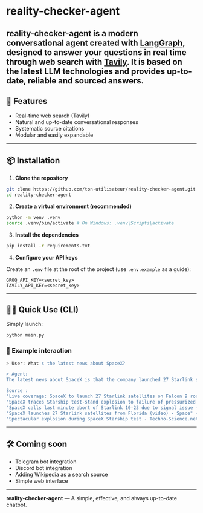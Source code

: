 # reality-checker-agent

## **reality-checker-agent** is a modern conversational agent created with [LangGraph](https://www.langchain.com/langgraph), designed to answer your questions in real time through web search with [Tavily](https://www.tavily.com/). It is based on the latest LLM technologies and provides up-to-date, reliable and sourced answers.

## 🚀 Features

- Real-time web search (Tavily)
- Natural and up-to-date conversational responses
- Systematic source citations
- Modular and easily expandable

---

## 📦 Installation

1. **Clone the repository**

```bash
git clone https://github.com/ton-utilisateur/reality-checker-agent.git
cd reality-checker-agent
```

2. **Create a virtual environment (recommended)**

```bash
python -m venv .venv
source .venv/bin/activate # On Windows: .venv\Scripts\activate
```

3. **Install the dependencies**

```bash
pip install -r requirements.txt
```

4. **Configure your API keys**

Create an `.env` file at the root of the project (use `.env.example` as a guide):

```
GROQ_API_KEY=<secret_key>
TAVILY_API_KEY=<secret_key>
```

---

## 🧑‍💻 Quick Use (CLI)

Simply launch:

```bash
python main.py
```

### 🧠 Example interaction

```bash
> User: What's the latest news about SpaceX?

> Agent:
The latest news about SpaceX is that the company launched 27 Starlink satellites on a Falcon 9 rocket from Cape Canaveral Station in Florida. However, there was an incident during a ground test of the Starship rocket, which exploded during a series of preparatory tests for its tenth test flight. The explosion was confirmed by SpaceX, which assured that all safety protocols had been followed.

Source :
"Live coverage: SpaceX to launch 27 Starlink satellites on Falcon 9 rocket from Cape Canaveral - Spaceflight Now" - https://spaceflightnow.com/2025/06/25/live-coverage-spacex-to-launch-27-starlink-satellites-on-falcon-9-rocket-from-cape-canaveral-3/
"SpaceX traces Starship test-stand explosion to failure of pressurized nitrogen tank - Space" - https://www.space.com/space-exploration/launches-spacecraft/spacex-traces-starship-test-stand-explosion-to-failure-of-pressurized-nitrogen-tank
"SpaceX calls last minute abort of Starlink 10-23 due to signal issue - Spaceflight Now" - https://spaceflightnow.com/2025/06/21/live-coverage-spacex-to-launch-27-starlink-satellites-on-falcon-9-rocket-from-cape-canaveral-2/
"SpaceX launches 27 Starlink satellites from Florida (video) - Space" - https://www.space.com/space-exploration/launches-spacecraft/spacex-starlink-10-23-b1069-ccsfs-asog
"Spectacular explosion during SpaceX Starship test - Techno-Science.net" - https://www.techno-science.net/en/news/spectacular-explosion-during-spacex-starship-test-N27180.html

```

---

## 🛠️ Coming soon

- Telegram bot integration
- Discord bot integration
- Adding Wikipedia as a search source
- Simple web interface

---

**reality-checker-agent** — A simple, effective, and always up-to-date chatbot.
